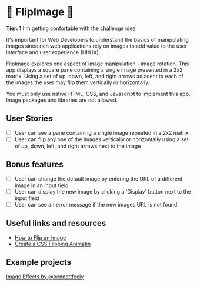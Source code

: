 <h1>🚩 FlipImage 🚩</h1>

**Tier: 1** I'm getting confortable with the challenge idea

It's important for Web Developers to understand the basics of manipulating
images since rich web applications rely on images to add value to the user
interface and user experience (UI/UX).

FlipImage explores one aspect of image manipulation - image rotation. This
app displays a square pane containing a single image presented in a 2x2
matrix. Using a set of up, down, left, and right arrows adjacent to each
of the images the user may flip them vertically or horizontally.

You must only use native HTML, CSS, and Javascript to implement this app.
Image packages and libraries are not allowed.

## User Stories

-   [ ] User can see a pane containing a single image repeated in a 2x2 matrix
-   [ ] User can flip any one of the images vertically or horizontally using a set of up, down, left, and right arrows next to the image

## Bonus features

-   [ ] User can change the default image by entering the URL of a different image in an input field
-   [ ] User can display the new image by clicking a 'Display' button next to the input field
-   [ ] User can see an error message if the new images URL is not found

## Useful links and resources

-   [How to Flip an Image](https://www.w3schools.com/howto/howto_css_flip_image.asp)
-   [Create a CSS Flipping Animatin](https://davidwalsh.name/css-flip)

## Example projects

[Image Effects by @bennettfeely](https://codepen.io/seyedi/pen/gvqYQv)